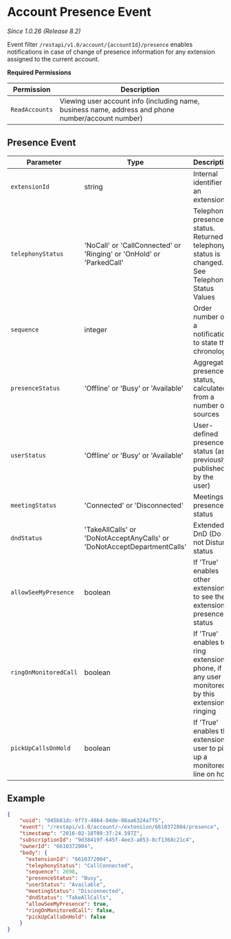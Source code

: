 # Account Presence Event

*Since 1.0.26 (Release 8.2)*

Event filter `/restapi/v1.0/account/{accountId}/presence` enables notifications in case of change of presence information for any extension assigned to the current account.

**Required Permissions**

| Permission     | Description           |
|----------------|-----------------------|
| `ReadAccounts` | Viewing user account info (including name, business name, address and phone number/account number) |

## Presence Event

| Parameter	| Type | Description |
|-----------|------|-------------|
| `extensionId	` | string | Internal identifier of an extension |
| `telephonyStatus` | 'NoCall' or 'CallConnected' or 'Ringing' or 'OnHold' or 'ParkedCall' | Telephony presence status. Returned if telephony status is changed. See Telephony Status Values |
| `sequence` | integer | Order number of a notification to state the chronology |
| `presenceStatus` | 'Offline' or 'Busy' or 'Available' | Aggregated presence status, calculated from a number of sources |
| `userStatus` | 'Offline' or 'Busy' or 'Available' | User-defined presence status (as previously published by the user) |
| `meetingStatus` | 'Connected' or 'Disconnected' | Meetings presence status |
| `dndStatus` | 'TakeAllCalls' or 'DoNotAcceptAnyCalls' or 'DoNotAcceptDepartmentCalls' | Extended DnD (Do not Disturb) status |
| `allowSeeMyPresence` | boolean | If 'True' enables other extensions to see the extension presence status |
| `ringOnMonitoredCall` | boolean | If 'True' enables to ring extension phone, if any user monitored by this extension is ringing |
| `pickUpCallsOnHold` | boolean | If 'True' enables the extension user to pick up a monitored line on hold |

## Example

```json
{
    "uuid": "045b81dc-9f73-4864-84de-08aa6324a7f5",
    "event": "/restapi/v1.0/account/~/extension/6610372004/presence",
    "timestamp": "2016-02-18T09:37:24.597Z",
    "subscriptionId": "9d38419f-645f-4ee3-a053-8cf1368c21c4",
    "ownerId": "6610372004",
    "body": {
      "extensionId": "6610372004",
      "telephonyStatus": "CallConnected",
      "sequence": 2698,
      "presenceStatus": "Busy",
      "userStatus": "Available",
      "meetingStatus": "Disconnected",
      "dndStatus": "TakeAllCalls",
      "allowSeeMyPresence": true,
      "ringOnMonitoredCall": false,
      "pickUpCallsOnHold": false
    }
}
```

